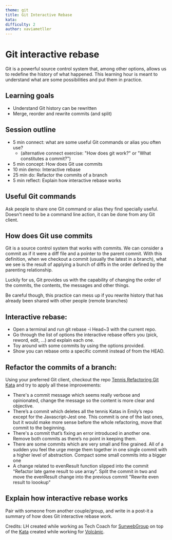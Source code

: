 ```yaml
---
theme: git
title: Git Interactive Rebase
kata: 
difficulty: 2
author: xaviametller
---
```


# Git interactive rebase
Git is a powerful source control system that, among other options, allows us to redefine the history of what happened. This learning hour is meant to understand what are some possibilities and put them in practice.

## Learning goals
* Understand Git history can be rewritten
* Merge, reorder and rewrite commits (and split)

## Session outline
* 5 min connect: what are some useful Git commands or alias you often use?
  * (alternative connect exercise: "How does git work?" or "What constitutes a commit?")
* 5 min concept: How does Git use commits
* 10 min demo: Interactive rebase
* 25 min do: Refactor the commits of a branch
* 5 min reflect: Explain how interactive rebase works

## Useful Git commands
Ask people to share one Git command or alias they find specially useful. Doesn't need to be a command line action, it can be done from any Git client.

## How does Git use commits
Git is a source control system that works with commits. We can consider a commit as if it were a diff file and a pointer to the parent commit. With this definition, when we checkout a commit (usually the latest in a branch), what we see is the result of applying a bunch of diffs in the order defined by the parenting relationship.

Luckily for us, Git provides us with the capability of changing the order of the commits, the contents, the messages and other things. 

Be careful though, this practice can mess up if you rewrite history that has already been shared with other people (remote branches)

## Interactive rebase:
* Open a terminal and run git rebase -i Head~3 with the current repo. 
* Go through the list of options the interactive rebase offers you (pick, reword, edit, ...) and explain each one.
* Toy around with some commits by using the options provided.
* Show you can rebase onto a specific commit instead of from the HEAD.

## Refactor the commits of a branch:
Using your preferred Git client, checkout the repo [Tennis Refactoring Git Kata](https://github.com/xrecoba/Tennis-Refactoring-Git-Kata) and try to apply all these improvements:
* There's a commit message which seems really verbose and opinionated, change the message so the content is more clear and objective.
* There’s a commit which deletes all the tennis Katas in Emily’s repo except for the Javascript-Jest one. This commit is one of the last ones, but it would make more sense before the whole refactoring, move that commit to the beginning.
* There's a commit that’s fixing an error introduced in another one. Remove both commits as there’s no point in keeping them.
* There are some commits which are very small and fine grained. All of a sudden you feel the urge merge them together in one single commit with a higher level of abstraction.
Compact some small commits into a bigger one
* A change related to evenResult function slipped into the commit "Refactor late game result to use array".
Split the commit in two and move the evenResult change into the previous commit "Rewrite even result to loookup"

## Explain how interactive rebase works
Pair with someone from another couple/group, and write in a post-it a summary of how does Git interactive rebase work.

Credits: LH created while working as Tech Coach for [SunwebGroup](https://www.sunwebgroup.com/) on top of the [Kata](https://github.com/xrecoba/Tennis-Refactoring-Git-Kata) created while working for [Volcànic](https://volcanicinternet.com/en/).
